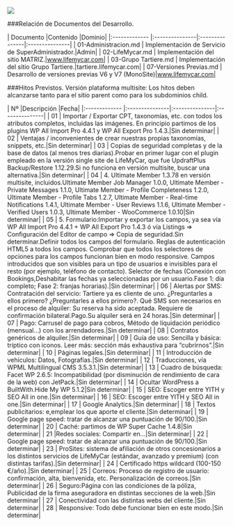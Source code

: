 <p align="left">
<img src="https://s28.postimg.org/ux8l1tv6l/imagengit.png">
</p>
###Relación de Documentos del Desarrollo.

| Documento  |Contenido |Dominio|
|:------------- |:---------------|:---------------|:---------------|
| 01-Administracion.md     |  Implementación de Servicio de SuperAdministrador.|Admin|
| 02-LifeMycar.md     |  Implementación del sitio MATRIZ.|www.lifemycar.com|
| 03-Grupo Tartiere.md     |  Implementación del sitio Grupo Tartiere.|tartiere.lifemycar.com|
| 07-Versiones Previas.md   |  Desarrollo de versiones previas V6 y V7 (MonoSite)|www.lifemycar.com|

###Hitos Previstos.
Versión plataforma multisite: Los hitos deben alcanzarse tanto para el sitio parent como para los subdominios child.

| Nº  |Descripción |Fecha|
|:------------- |:---------------|:---------------|:---------------|
| 01    | Importar / Exportar CPT, taxonomías, etc. con todos los atributos completos, incluidas las imágenes. En principio partimos de los plugins WP All Import Pro 4.4.1 y WP All Export Pro 1.4.3.|Sin determinar|
| 02    | Ventajas / inconvenientes de crear nuestras propias taxonomías, snippets, etc.|Sin determinar|
| 03    | Copias de seguridad completas y de la base de datos (al menos tres diarias).Probar en primer lugar con el plugin empleado en la versión single site de LifeMyCar, que fue UpdraftPlus Backup/Restore 1.12.29.Si no funciona en versión multisite, buscar una alternativa.|Sin determinar|
| 04    | 4. Ultimate Member 1.3.78 en versión multisite, incluidos.Ultimate Member Job Manager 1.0.0, Ultimate Member - Private Messages 1.1.0, Ultimate Member - Profile Completeness 1.2.0, Ultimate Member - Profile Tabs 1.2.7, Ultimate Member - Real-time Notifications 1.4.1, Ultimate Member - User Reviews 1.1.6, Ultimate Member - Verified Users 1.0.3, Ultimate Member - WooCommerce 1.0.10|Sin determinar|
| 05    | 5. Formulario:Importar y exportar los campos, ya sea vía WP All Import Pro 4.4.1 + WP All Export Pro 1.4.3 ó vía Listings => Configuración del Editor de campo => Copia de seguridad.Sin determinar.Definir todos los campos del formulario. Reglas de autenticación HTML5 a todos los campos. Comprobar que todos los selectores de opciones para los campos funcionan bien en modo responsive. Campos introducidos que son visibles para un tipo de usuarios e invisibles para el resto (por ejemplo, teléfono de contacto). Selector de fechas (Conexión con Bookings,Deshabitar las fechas ya seleccionadas por un usuario.Fase 1: día completo; Fase 2: franjas horarias).|Sin determinar|
| 06    | Alertas por SMS: Contratación del servicio: Tartiere ya es cliente de uno. ¿Preguntarles a ellos primero? ¿Preguntarles a ellos primero?. Qué SMS son necesarios en el proceso de alquiler: Su reserva ha sido aceptada. Requiere de confirmación bilateral.Pago.Su alquiler será en 24 horas.|Sin determinar|
| 07    | Pago: Carrusel de pago para cobros, Método de liquidación periódico (mensual…) con los arrendadores.|Sin determinar|
| 08    | Contratos genéricos de alquiler.|Sin determinar|
| 09    | Guía de uso: Sencilla y básica: tríptico con iconos. Leer más: sección más exhaustiva para “cubrirnos”.|Sin determinar|
| 10    | Páginas legales.|Sin determinar|
| 11    | Introducción de vehículos: Datos, Fotografías.|Sin determinar|
| 12    | Traducciones, vía WPML Multilingual CMS 3.5.3.1.|Sin determinar|
| 13    | Cuadro de búsqueda: Facet WP 2.6.5: Incompatibilidad (por disminución de rendimiento de cara de la web) con JetPack.|Sin determinar|
| 14    | Ocultar WordPress a BuiltWith.Hide My WP 5.1.2|Sin determinar|
| 15    | SEO: Escoger entre YITH y SEO All in one.|Sin determinar|
| 16    | SEO: Escoger entre YITH y SEO All in one.|Sin determinar|
| 17    | Google Analytics.|Sin determinar|
| 18    | Textos publicitarios: e,emplear los que aporte el cliente.|Sin determinar|
| 19    | Google page speed: tratar de alcanzar una puntuación de 90/100.|Sin determinar|
| 20    | Caché: partimos de WP Super Cache 1.4.8|Sin determinar|
| 21    |Redes sociales: Compartir en...|Sin determinar|
| 22    | Google page speed: tratar de alcanzar una puntuación de 90/100.|Sin determinar|
| 23    | ProSites: sistema de afiliación de otros concesionarios a los distintos servicios de LifeMyCar (estándar, avanzado y premium) (con distintas tarifas).|Sin determinar|
| 24    | Certificado https wildcard (100-150 €/año).|Sin determinar|
| 25    | Correos: Proceso de registro de usuario: confirmación, alta, bienvenida, etc. Personalización de correos.|Sin determinar|
| 26    | Seguro:Página con las condiciones de la póliza, Publicidad de la firma aseguradora en distintas secciones de la web.|Sin determinar|
| 27    | Conectividad con las distintas webs del cliente.|Sin determinar|
| 28    | Responsive: Todo debe funcionar bien en este modo.|Sin determinar|



